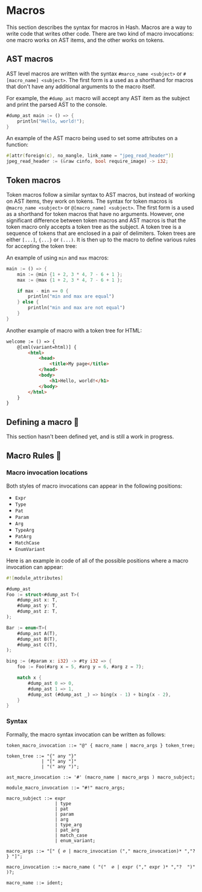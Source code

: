 # Macros
 
This section describes the syntax for macros in Hash. Macros are a way to write code that writes other code. There are two kind of macro invocations: one macro works on AST items, and the other works on 
tokens.

## AST macros 

AST level macros are written with the syntax `#marco_name <subject>`
or `#[macro_name] <subject>`. The first form is a used as a shorthand 
for macros that don't have any additional arguments to the macro itself. 

For example, the `#dump_ast` macro will accept any AST item as the subject and print the parsed AST to the console. 
    
```rust
#dump_ast main := () => {
    println("Hello, world!");
}
```

An example of the AST macro being used to set some attributes on a function:
```rust
#[attr(foreign(c), no_mangle, link_name = "jpeg_read_header")]
jpeg_read_header := (&raw cinfo, bool require_image) -> i32;
```

## Token macros

Token macros follow a similar syntax to AST macros, but instead of working on AST items, they work on tokens. The syntax for token macros is `@macro_name <subject>` or `@[macro_name] <subject>`. The first form is a used as a shorthand for token macros that have no arguments. However, one significant difference between token macros and AST macros is that the token macro only accepts a token tree 
as the subject. A token tree is a sequence of tokens that are 
enclosed in a pair of delimiters. Token trees are either `[...]`, `{...}` or `(...)`. It is then up to the macro to define various 
rules for accepting the token tree:

An example of using `min` and `max` macros:
```rust
main := () => {
    min := @min {1 + 2, 3 * 4, 7 - 6 + 1 };
    max := @max {1 + 2, 3 * 4, 7 - 6 + 1 };

    if max - min == 0 {
        println("min and max are equal")
    } else {
        println("min and max are not equal")
    }
}
```

Another example of macro with a token tree for HTML:
```html
welcome := () => {
    @[xml(variant=html)] {
        <html>
            <head>
                <title>My page</title>
            </head>
            <body>
                <h1>Hello, world!</h1>
            </body>
        </html>
    }
}
```


## Defining a macro 🚧

This section hasn't been defined yet, and is still a work in progress.


## Macro Rules 🚧


### Macro invocation locations  

Both styles of macro invocations can appear in the following positions:
- `Expr`
- `Type`
- `Pat`
- `Param`
- `Arg`
- `TypeArg`
- `PatArg`
- `MatchCase`
- `EnumVariant`

Here is an example in code of all of the possible positions
where a macro invocation can appear:

```rust
#![module_attributes]

#dump_ast
Foo := struct<#dump_ast T>(
    #dump_ast x: T,
    #dump_ast y: T,
    #dump_ast z: T,
);

Bar := enum<T>(
    #dump_ast A(T),
    #dump_ast B(T),
    #dump_ast C(T),
);

bing := (#param x: i32) -> #ty i32 => {
    foo := Foo(#arg x = 5, #arg y = 6, #arg z = 7);

    match x {
        #dump_ast 0 => 0,
        #dump_ast 1 => 1,
        #dump_ast (#dump_ast _) => bing(x - 1) + bing(x - 2),
    }
}
```


### Syntax

Formally, the macro syntax invocation can be written as follows:

```bnf
token_macro_invocation ::= "@" { macro_name | macro_args } token_tree;

token_tree ::= "{" any "}" 
             | "[" any "]" 
             | "(" any ")";

ast_macro_invocation ::= '#' (macro_name | macro_args ) macro_subject;

module_macro_invocation ::= "#!" macro_args;

macro_subject ::= expr 
                  | type 
                  | pat 
                  | param 
                  | arg 
                  | type_arg
                  | pat_arg
                  | match_case 
                  | enum_variant;  

macro_args ::= "[" { ∅ | macro_invocation ("," macro_invocation)* ","? } "]";

macro_invocation ::= macro_name ( "("  ∅ | expr ("," expr )* ","?  ")" )?;

macro_name ::= ident;
```

